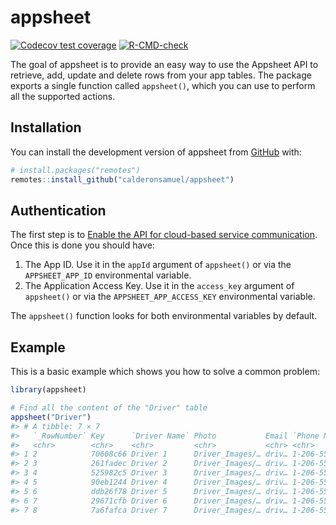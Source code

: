
<!-- README.md is generated from README.Rmd. Please edit that file -->

# appsheet

<!-- badges: start -->

[![Codecov test
coverage](https://codecov.io/gh/calderonsamuel/appsheet/branch/main/graph/badge.svg)](https://app.codecov.io/gh/calderonsamuel/appsheet?branch=main)
[![R-CMD-check](https://github.com/calderonsamuel/appsheet/actions/workflows/R-CMD-check.yaml/badge.svg)](https://github.com/calderonsamuel/appsheet/actions/workflows/R-CMD-check.yaml)
<!-- badges: end -->

The goal of appsheet is to provide an easy way to use the Appsheet API
to retrieve, add, update and delete rows from your app tables. The
package exports a single function called `appsheet()`, which you can use
to perform all the supported actions.

## Installation

You can install the development version of appsheet from
[GitHub](https://github.com/) with:

``` r
# install.packages("remotes")
remotes::install_github("calderonsamuel/appsheet")
```

## Authentication

The first step is to [Enable the API for cloud-based service
communication](https://support.google.com/appsheet/answer/10105769?hl=en&ref_topic=10105767&sjid=7476345061548698748-SA).
Once this is done you should have:

1.  The App ID. Use it in the `appId` argument of `appsheet()` or via
    the `APPSHEET_APP_ID` environmental variable.
2.  The Application Access Key. Use it in the `access_key` argument of
    `appsheet()` or via the `APPSHEET_APP_ACCESS_KEY` environmental
    variable.

The `appsheet()` function looks for both environmental variables by
default.

## Example

This is a basic example which shows you how to solve a common problem:

``` r
library(appsheet)

# Find all the content of the "Driver" table
appsheet("Driver")
#> # A tibble: 7 × 7
#>   `_RowNumber` Key      `Driver Name` Photo           Email `Phone Number` Jobs 
#>   <chr>        <chr>    <chr>         <chr>           <chr> <chr>          <chr>
#> 1 2            70608c66 Driver 1      Driver_Images/… driv… 1-206-555-1000 db9e…
#> 2 3            261fadec Driver 2      Driver_Images/… driv… 1-206-555-1001 36a4…
#> 3 4            525982c5 Driver 3      Driver_Images/… driv… 1-206-555-1002 1db9…
#> 4 5            90eb1244 Driver 4      Driver_Images/… driv… 1-206-555-1003 e367…
#> 5 6            ddb26f78 Driver 5      Driver_Images/… driv… 1-206-555-1004 5420…
#> 6 7            29671cfb Driver 6      Driver_Images/… driv… 1-206-555-1005 98ed…
#> 7 8            7a6fafca Driver 7      Driver_Images/… driv… 1-206-555-1006 0b64…
```
